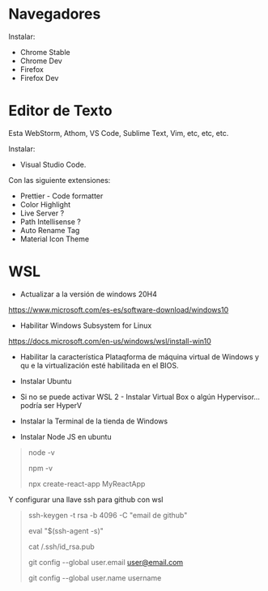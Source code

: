 # Navegadores

Instalar:

- Chrome Stable
- Chrome Dev
- Firefox
- Firefox Dev

# Editor de Texto

Esta WebStorm, Athom, VS Code, Sublime Text, Vim, etc, etc, etc.

Instalar:

- Visual Studio Code.

Con las siguiente extensiones:

- Prettier - Code formatter
- Color Highlight
- Live Server ?
- Path Intellisense ?
- Auto Rename Tag
- Material Icon Theme

# WSL

- Actualizar a la versión de windows 20H4

https://www.microsoft.com/es-es/software-download/windows10

- Habilitar Windows Subsystem for Linux

https://docs.microsoft.com/en-us/windows/wsl/install-win10

- Habilitar la característica Plataqforma de máquina virtual de Windows y qu e la virtualización esté habilitada en el BIOS.

- Instalar Ubuntu

- Si no se puede activar WSL 2 - Instalar Virtual Box o algún Hypervisor... podría ser HyperV

- Instalar la Terminal de la tienda de Windows

- Instalar Node JS en ubuntu

> node -v
>
> npm -v
>
> npx create-react-app MyReactApp

Y configurar una llave ssh para github con wsl

> ssh-keygen -t rsa -b 4096 -C "email de github"
>
> eval "$(ssh-agent -s)"
>
> cat /.ssh/id_rsa.pub
>
> git config --global user.email user@email.com
>
> git config --global user.name username
